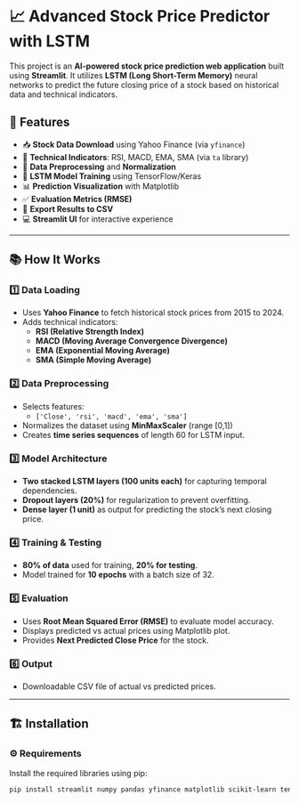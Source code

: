 # 📈 Advanced Stock Price Predictor with LSTM

This project is an **AI-powered stock price prediction web application** built using **Streamlit**. It utilizes **LSTM (Long Short-Term Memory)** neural networks to predict the future closing price of a stock based on historical data and technical indicators.

## 🚀 Features

- 📥 **Stock Data Download** using Yahoo Finance (via `yfinance`)
- 🧮 **Technical Indicators**: RSI, MACD, EMA, SMA (via `ta` library)
- 🔧 **Data Preprocessing** and **Normalization**
- 🤖 **LSTM Model Training** using TensorFlow/Keras
- 📊 **Prediction Visualization** with Matplotlib
- ✅ **Evaluation Metrics (RMSE)**
- 📎 **Export Results to CSV**
- 💻 **Streamlit UI** for interactive experience

---

## 📚 How It Works

### 1️⃣ Data Loading
- Uses **Yahoo Finance** to fetch historical stock prices from 2015 to 2024.
- Adds technical indicators:
  - **RSI (Relative Strength Index)**
  - **MACD (Moving Average Convergence Divergence)**
  - **EMA (Exponential Moving Average)**
  - **SMA (Simple Moving Average)**

### 2️⃣ Data Preprocessing
- Selects features:
  - `['Close', 'rsi', 'macd', 'ema', 'sma']`
- Normalizes the dataset using **MinMaxScaler** (range [0,1])
- Creates **time series sequences** of length 60 for LSTM input.

### 3️⃣ Model Architecture
- **Two stacked LSTM layers (100 units each)** for capturing temporal dependencies.
- **Dropout layers (20%)** for regularization to prevent overfitting.
- **Dense layer (1 unit)** as output for predicting the stock’s next closing price.

### 4️⃣ Training & Testing
- **80% of data** used for training, **20% for testing**.
- Model trained for **10 epochs** with a batch size of 32.

### 5️⃣ Evaluation
- Uses **Root Mean Squared Error (RMSE)** to evaluate model accuracy.
- Displays predicted vs actual prices using Matplotlib plot.
- Provides **Next Predicted Close Price** for the stock.

### 6️⃣ Output
- Downloadable CSV file of actual vs predicted prices.

---

## 🏗️ Installation

### ⚙️ Requirements
Install the required libraries using pip:

```bash
pip install streamlit numpy pandas yfinance matplotlib scikit-learn tensorflow ta
